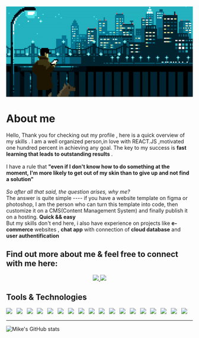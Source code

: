 <p align="center">
  <img src="https://github.com/MikeXado/MikeXado/blob/main/ASSETS/ezgif.com-gif-maker.gif" alt="Hi, I'm Mihai 👋 I'm a 🚀 Front-End Developer 🚀">
</p>
<h1>About me</h1>
Hello, 
Thank you for checking out my profile , here is a quick overview of my skills . I am a well organized person,in love with REACT.JS ,motivated one hundred percent in achieving any goal. The key to my success is <b>fast learning that leads to   outstanding results </b>.<br><br> I have a rule that <b>"even if I don't know how to do something at the moment, I'm more likely to get out of my skin than to give up and not find a solution"</b>
<br>
<br>
<i>So after all that said, the question arises, why me?</i>
<br>
The answer is quite simple ---- if you have a website template on figma or photoshop, I am the person who can turn this template into code, then customize it on a CMS(Content Management System) and finally publish it on a hosting. <b>Quick && easy</b>
<br>
But my skills don't end here, i also have experience on projects like <b>e-commerce</b> websites , <b>chat app</b> with connection of <b>cloud database</b> and <b>user authentification</b>
<br>


	
## Find out more about me & feel free to connect with me here:

<p align="center">
        <a href="https://mikexado.github.io/Portofolio/">
		<img src="https://img.shields.io/badge/portfolio-1AA260?style=for-the-badge&logo=About.me&logoColor=white" />
	</a>
        <a href="mailto:mike.gurin21@gmail.com">
		<img src="https://img.shields.io/badge/Gmail-D14836?style=for-the-badge&logo=gmail&logoColor=white" />
	</a>
</p>


 
 <h2>Tools & Technologies</h2>

<img src="https://img.shields.io/badge/HTML%20-%23F7DF1E.svg?&style=for-the-badge&color=E34F26" />&nbsp;&nbsp;
<img src="https://img.shields.io/badge/css%20-%23F7DF1E.svg?&style=for-the-badge&color=5BA8EE" />&nbsp;&nbsp;
<img src="https://img.shields.io/badge/JavaScript%20-%23F7DF1E.svg?&style=for-the-badge&color=F7DF1E" />&nbsp;&nbsp;
<img src="https://img.shields.io/badge/react%20-%23F7DF1E.svg?&style=for-the-badge&color=00D8FF" />&nbsp;&nbsp;
<img src="https://img.shields.io/badge/redux%20-%23F7DF1E.svg?&style=for-the-badge&color=764abc" />&nbsp;&nbsp;
<img src="https://img.shields.io/badge/firebase%20-%23F7DF1E.svg?&style=for-the-badge&color=f68410" />&nbsp;&nbsp;
<img src="https://img.shields.io/badge/Jquery%20-%23F7DF1E.svg?&style=for-the-badge&color=0769AC" />&nbsp;&nbsp;
<img src="https://img.shields.io/badge/Figma%20-%23F7DF1E.svg?&style=for-the-badge&color=A259FF" />&nbsp;&nbsp;
<img src="https://img.shields.io/badge/Bootstrap%20-%23F7DF1E.svg?&style=for-the-badge&color=7044A3" />&nbsp;&nbsp;
<img src="https://img.shields.io/badge/Sass%20-%23F7DF1E.svg?&style=for-the-badge&color=CD6799" />&nbsp;&nbsp;
<img src="https://img.shields.io/badge/Discord%20-%23F7DF1E.svg?&style=for-the-badge&color=3C4C65" />&nbsp;&nbsp;
<img src="https://img.shields.io/badge/Git%20-%23F7DF1E.svg?&style=for-the-badge&color=000" />&nbsp;&nbsp;
<img src="https://img.shields.io/badge/GitHub%20-%23F7DF1E.svg?&style=for-the-badge&color=000" />&nbsp;&nbsp;
<img src="https://img.shields.io/badge/Docker%20-%23F7DF1E.svg?&style=for-the-badge&color=2496ED" />&nbsp;&nbsp;
<img src="https://img.shields.io/badge/Docker compose%20-%23F7DF1E.svg?&style=for-the-badge&color=B4C3D2" />&nbsp;&nbsp;
<img src="https://img.shields.io/badge/Visual Studio Code%20-%23F7DF1E.svg?&style=for-the-badge&color=0769AC" />&nbsp;&nbsp;
<img src="https://img.shields.io/badge/Windows%20-%23F7DF1E.svg?&style=for-the-badge&color=F7DF1E" />&nbsp;&nbsp;
<img src="https://img.shields.io/badge/UBUNTU%20-%23F7DF1E.svg?&style=for-the-badge&color=E34F26" />&nbsp;&nbsp;
<hr>

![Mike's GitHub stats](https://github-readme-stats.vercel.app/api?username=MikeXado&show_icons=true&theme=gruvbox)


